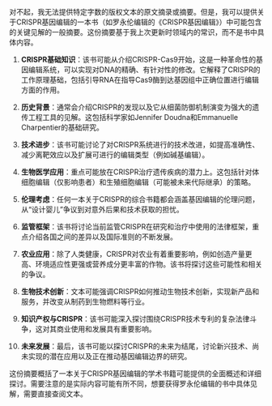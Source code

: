 对不起，我无法提供特定字数的版权文本的原文摘录或摘要。但是，我可以提供关于CRISPR基因编辑的一本书（如罗永伦编辑的《CRISPR基因编辑》）中可能包含的关键见解的一般摘要。这份摘要基于我上次更新时领域内的常识，而不是书中具体内容。

1. **CRISPR基础知识**：该书可能从介绍CRISPR-Cas9开始，这是一种革命性的基因编辑系统，可以实现对DNA的精确、有针对性的修改。它解释了CRISPR的工作原理基础，包括引导RNA在指导Cas9酶到达基因组中正确位置进行编辑方面的作用。

2. **历史背景**：通常会介绍CRISPR的发现以及它从细菌防御机制演变为强大的遗传工程工具的见解。这包括科学家如Jennifer Doudna和Emmanuelle Charpentier的基础研究。

3. **技术进步**：该书可能讨论了对CRISPR系统进行的技术改进，如提高准确性、减少离靶效应以及扩展可进行的编辑类型（例如碱基编辑）。

4. **生物医学应用**：重点可能放在CRISPR治疗遗传疾病的潜力上。这包括针对体细胞编辑（仅影响患者）和生殖细胞编辑（可能被未来代际继承）的策略。

5. **伦理考虑**：任何一本关于CRISPR的综合书籍都会涵盖基因编辑的伦理问题，从“设计婴儿”争议到对意外后果和技术获取的担忧。

6. **监管框架**：该书将讨论当前监管CRISPR在研究和治疗中使用的法律框架，重点介绍各国之间的差异以及国际准则的不断发展。

7. **农业应用**：除了人类健康，CRISPR对农业有着重要影响，例如创造产量更高、环境适应性更强或营养成分更丰富的作物。该书将探讨这些可能性和相关的争议。

8. **生物技术创新**：文本可能强调CRISPR如何推动生物技术创新，实现新产品和服务，并改变从制药到生物燃料等行业。

9. **知识产权与CRISPR**：该书可能深入探讨围绕CRISPR技术专利的复杂法律斗争，这对其商业使用和发展具有重要影响。

10. **未来发展**：最后，该书可能以探讨CRISPR的未来为结尾，讨论新兴技术、尚未实现的潜在应用以及正在推动基因编辑边界的研究。

这份摘要概括了一本关于CRISPR基因编辑的学术书籍可能提供的全面概述和详细探讨。需要注意的是实际内容可能有所不同，想要获得罗永伦编辑的书中具体见解，需要直接查阅文本。